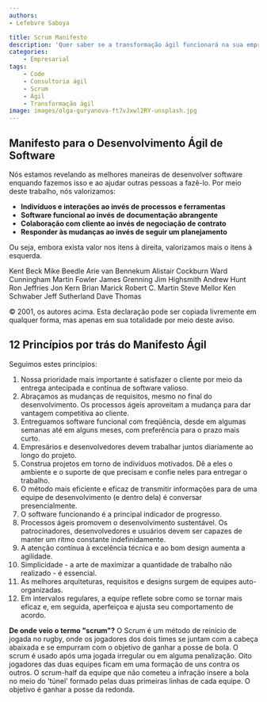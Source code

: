 ```yaml
---
authors:
- Lefebvre Saboya

title: Scrum Manifesto
description: 'Quer saber se a transformação ágil funcionará na sua empresa ou na sua carreira? Se algo do manifesto scrum não funcionar no seu caso, nenhum processo ágil vai te ajudar!'
categories:
    - Empresarial
tags:
    - Code
    - Consultoria ágil
    - Scrum
    - Ágil
    - Transformação ágil
image: images/olga-guryanova-ft7vJxwl2RY-unsplash.jpg
---
```


## Manifesto para o Desenvolvimento Ágil de Software

Nós estamos revelando as melhores maneiras de desenvolver software enquando fazemos isso e ao ajudar outras pessoas a fazê-lo. Por meio deste trabalho, nós valorizamos:

- **Indivíduos e interações ao invés de processos e ferramentas**
- **Software funcional ao invés de documentação abrangente**
- **Colaboração com cliente ao invés de negociação de contrato**
- **Responder às mudanças ao invés de seguir um planejamento**

Ou seja, embora exista valor nos itens à direita, valorizamos mais o itens à esquerda.

Kent Beck Mike Beedle Arie van Bennekum Alistair Cockburn Ward Cunningham Martin Fowler James Grenning Jim Highsmith Andrew Hunt Ron Jeffries Jon Kern Brian Marick Robert C. Martin Steve Mellor Ken Schwaber Jeff Sutherland Dave Thomas

© 2001, os autores acima. Esta declaração pode ser copiada livremente em qualquer forma, mas apenas em sua totalidade por meio deste aviso.

## 12 Princípios por trás do Manifesto Ágil

Seguimos estes princípios: 

1. Nossa prioridade mais importante é satisfazer o cliente por meio da entrega antecipada e contínua de software valioso.
2. Abraçamos as mudanças de requisitos, mesmo no final do desenvolvimento. Os processos ágeis aproveitam a mudança para dar vantagem competitiva ao cliente.
3. Entreguamos software funcional com freqüência, desde em algumas semanas até em alguns meses, com preferência para o prazo mais curto.
4. Empresários e desenvolvedores devem trabalhar juntos diariamente ao longo do projeto.
5. Construa projetos em torno de indivíduos motivados. Dê a eles o ambiente e o suporte de que precisam e confie neles para entregar o trabalho.
6. O método mais eficiente e eficaz de transmitir informações para de uma equipe de desenvolvimento  (e dentro dela) é conversar presencialmente.
7. O software funcionando é a principal indicador de progresso.
8. Processos ágeis promovem o desenvolvimento sustentável. Os patrocinadores, desenvolvedores e usuários devem ser capazes de manter um ritmo constante indefinidamente.
9. A atenção contínua à excelência técnica e ao bom design aumenta a agilidade.
10. Simplicidade - a arte de maximizar a quantidade de trabalho não realizado - é essencial.
11. As melhores arquiteturas, requisitos e designs surgem de equipes auto-organizadas.
12. Em intervalos regulares, a equipe reflete sobre como se tornar mais eficaz e, em seguida, aperfeiçoa e ajusta seu comportamento de acordo.

**De onde veio o termo "scrum"?** O Scrum é um método de reinício de jogada no rugby, onde os jogadores dos dois times se juntam com a cabeça abaixada e se empurram com o objetivo de ganhar a posse de bola. O scrum é usado após uma jogada irregular ou em alguma penalização. Oito jogadores das duas equipes ficam em uma formação de uns contra os outros. O scrum-half da equipe que não cometeu a infração insere a bola no meio do 'túnel' formado pelas duas primeiras linhas de cada equipe. O objetivo é ganhar a posse da redonda.

